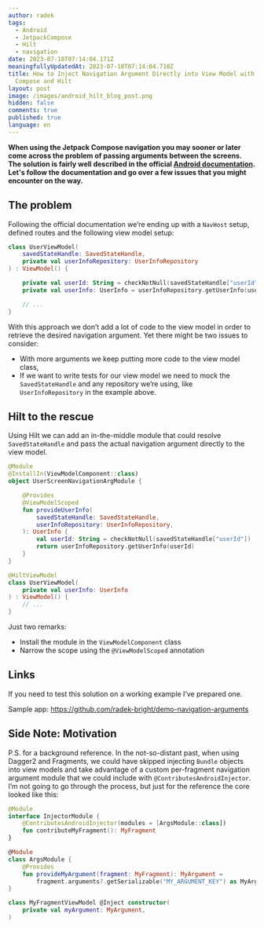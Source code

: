 ```yaml
---
author: radek
tags:
  - Android
  - JetpackCompose
  - Hilt
  - navigation
date: 2023-07-18T07:14:04.171Z
meaningfullyUpdatedAt: 2023-07-18T07:14:04.710Z
title: How to Inject Navigation Argument Directly into View Model with Jetpack
  Compose and Hilt
layout: post
image: /images/android_hilt_blog_post.png
hidden: false
comments: true
published: true
language: en
---
```

**When using the Jetpack Compose navigation you may sooner or later come across the problem of passing arguments between the screens. The solution is fairly well described in the official [Android documentation](https://developer.android.com/jetpack/compose/navigation). Let's follow the documentation and go over a few issues that you might encounter on the way.**

## The problem

Following the official documentation we’re ending up with a `NavHost` setup, defined routes and the following view model setup:

```kotlin
class UserViewModel(
    savedStateHandle: SavedStateHandle,
    private val userInfoRepository: UserInfoRepository
) : ViewModel() {

    private val userId: String = checkNotNull(savedStateHandle["userId"])
    private val userInfo: UserInfo = userInfoRepository.getUserInfo(userId)

    // ...
}
```

With this approach we don’t add a lot of code to the view model in order to retrieve the desired navigation argument. Yet there might be two issues to consider:

* With more arguments we keep putting more code to the view model class,
* If we want to write tests for our view model we need to mock the `SavedStateHandle` and any repository we’re using, like `UserInfoRepository` in the example above.

## Hilt to the rescue

<GiphyEmbed url='https://giphy.com/gifs/baywatch-hasselhoff-the-hoff-yI73Iv1vLqJCo' />

Using Hilt we can add an in-the-middle module that could resolve `SavedStateHandle` and pass the actual navigation argument directly to the view model.

```kotlin
@Module
@InstallIn(ViewModelComponent::class)
object UserScreenNavigationArgModule {

    @Provides
    @ViewModelScoped
    fun provideUserInfo(
        savedStateHandle: SavedStateHandle,
        userInfoRepository: UserInfoRepository,
    ): UserInfo {
        val userId: String = checkNotNull(savedStateHandle["userId"])
        return userInfoRepository.getUserInfo(userId)
    }
}
```

```kotlin
@HiltViewModel
class UserViewModel(
    private val userInfo: UserInfo
) : ViewModel() {
    // ...
}
```

Just two remarks:

* Install the module in the `ViewModelComponent` class
* Narrow the scope using the `@ViewModelScoped` annotation

## Links

If you need to test this solution on a working example I’ve prepared one.

Sample app: https://github.com/radek-bright/demo-navigation-arguments

## Side Note: Motivation

P.S. for a background reference. In the not-so-distant past, when using Dagger2 and Fragments, we could have skipped injecting `Bundle` objects into view models and take advantage of a custom per-fragment navigation argument module that we could include with `@ContributesAndroidInjector`. I’m not going to go through the process, but just for the reference the core looked like this:

```kotlin
@Module
interface InjectorModule {
    @ContributesAndroidInjector(modules = [ArgsModule::class])
    fun contributeMyFragment(): MyFragment
}

@Module
class ArgsModule {
    @Provides
    fun provideMyArgument(fragment: MyFragment): MyArgument =
        fragment.arguments?.getSerializable("MY_ARGUMENT_KEY") as MyArgument
}

class MyFragmentViewModel @Inject constructor(
    private val myArgument: MyArgument,
)
```

<GiphyEmbed url='https://giphy.com/gifs/TheDemocrats-dnc-democrats-dncigf-DXC8bM9ZM4Wn3PDvK7' />
